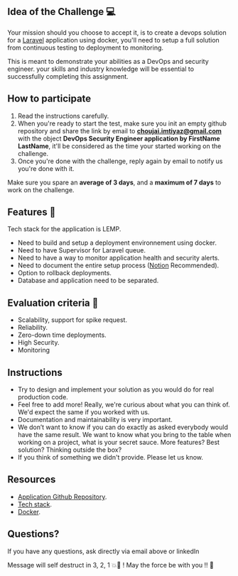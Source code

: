 ## Idea of the Challenge 💻

Your mission should you choose to accept it, is to create a devops solution for a [Laravel](https://laravel.com/) application using docker, you'll need to setup a full solution from continuous testing to deployment to monitoring. 

This is meant to demonstrate your abilities as a DevOps and security engineer. your skills and industry knowledge will be essential to successfully completing this assignment.

## How to participate

1. Read the instructions carefully.
2. When you're ready to start the test, make sure you init an empty github repository and share the link by email to **choujai.imtiyaz@gmail.com** with the object **DevOps Security Engineer application by FirstName LastName**, it'll be considered as the time your started working on the challenge.
3. Once you're done with the challenge, reply again by email to notify us you're done with it.

Make sure you spare an **average of 3 days**, and a **maximum of 7 days** to work on the challenge.

## Features 🚀

Tech stack for the application is LEMP. 

- Need to build and setup a deployment environnement using docker.
- Need to have Supervisor for Laravel queue.
- Need to have a way to monitor application health and security alerts.
- Need to document the entire setup process ([Notion](https://notion.so) Recommended).
- Option to rollback deployments.
- Database and application need to be separated.

## Evaluation criteria 🚨

- Scalability, support for spike request.
- Reliability.
- Zero-down time deployments.
- High Security.
- Monitoring

## Instructions

- Try to design and implement your solution as you would do for real production code.
- Feel free to add more! Really, we're curious about what you can think of. We'd expect the same if you worked with us.
- Documentation and maintainability is very important.
- We don’t want to know if you can do exactly as asked everybody would have the same result. We want to know what you bring to the table when working on a project, what is your secret sauce. More features? Best solution? Thinking outside the box?
- If you think of something we didn't provide. Please let us know.

## Resources 

- [Application Github Repository](https://github.com/laravel/laravel).
- [Tech stack](https://www.linode.com/docs/guides/web-servers/lemp/).
- [Docker](https://www.docker.com/).

## Questions?

If you have any questions, ask directly via email above or linkedIn

Message will self destruct in 3, 2, 1 💥🧨 ! May the force be with you !! 🖖


